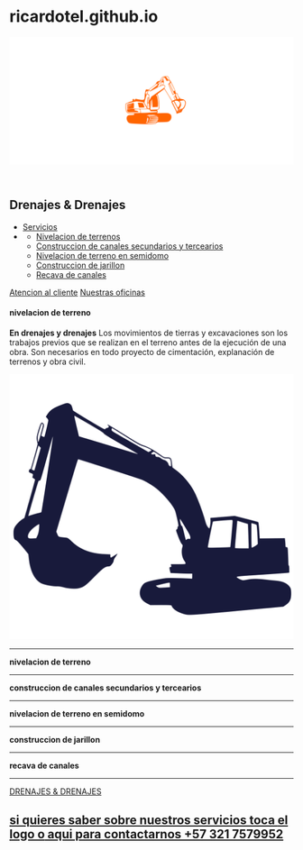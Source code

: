 # ricardotel.github.io

<!DOCTYPE html>
<html lang="en">
<head>
    <meta charset="UTF-8">
    <meta http-equiv="X-UA-Compatible" content="IE=edge">
    <meta name="viewport" content="width=device-width, initial-scale=1.0">
    <meta name="description" content="movimiento de canales de agua y tierras">
    <meta name="keywords" content="recava o construccion de canales y nivelacion de terreno">
    <title>drenajes & drenajes</title>
    <link rel="stylesheet" href="drenajes.css">
    <link rel="icon" href="img/icon-page.svg">
</head>
<body>
<style>

@import url('https://fonts.googleapis.com/css2?family=Fjord+One&family=Fruktur:ital@0;1&family=Teko&display=swap');
*{
    padding: 0;
    margin: 0;
    box-sizing: border-box;
    font-family: arial;
    font-size: 20px;
    scroll-behavior: smooth;
}
html{
    animation: aparecer forwards  .9s ;
    overflow-x: hidden;
}
body{
    position: relative;
}
.header{
    height: 150px;
    width: 100%;
    display: flex;
    align-items: center;
    justify-content: space-between;
    padding: 10px 30px;
    background-color: #181a3b;
    overflow: hidden;
}
.header__logo{
    height: 800px;
    width: 800px;
    transform: translate(-150px, -150px);
    position: absolute;
    left: 0;
}
.header__links{
    display: flex;
    justify-content: space-between;
    gap: 30px;
}
.header__enter{
    background-color: #181a3b;
    padding: 20px 40px;
    text-align: center;
    justify-content: center;
    display: flex;
    border-radius: 3px;
}
.header__enterprise{
    font-size: 75px;
    font-weight: 100;
    color: #ff6500;
    font-family: teko;
    text-align: center;
    transition: filter .1s;
    background: transparent;
    filter:drop-shadow( 3px 3px white);
}
.header__enterpris{
    color:#ff6500 ;
    font-weight: 500;
    height: 186px ;
    width: 190px;
    font-family: teko;
    font-size: 55px;
    display: flex;
    justify-content: center;
    align-items: center;
}
.link{
    color: white;
    text-decoration: none;
    position: relative;
    font-size: 25px;
}
ul{
    list-style: none;
}
a{
    color: white;
    text-decoration: none;
}
.list__complete{
    position: absolute;
    display: none;
    gap: 10px;
}
.list__service{
    position: relative;
    gap: 10px;
}
.font{
    font-size: 25px;
}

li:hover + li ul li {
    display: block;
    gap: 10px;
    z-index: 3;  
}
li:hover{
    background-color: rgb(87, 7, 7);
}
.header   ul:hover li .list__complete{
    display: flex;
    flex-direction: column;
}
.list{
    transition: transform .2s;
    border-radius: 10px;
    padding: 3px 5px;
}
body > section.header > div.header__links > ul > li:nth-child(2) > ul > li > a{
    font-size: 21px;
}
.list:hover{
    transform: scale(1.1);
}
.list__complete:hover{
    z-index: 4;
    display: block;
}
.list__service:hover{
    background-color: #181a3b;
}
.fondo{
    background-image: url(img/zaxisy.jpg);
    width: 100%;
    height: 882px;
    filter: grayscale(.2);
    background-repeat: no-repeat;
    background-position: center;
    background-size: cover;
    position: relative;
    z-index: 1 ;
}
.terrain{
    background-image: url(img/after1.jpeg);
    background-position: center;
    background-size:cover ;
}
.jarillon{
    background-image: url(img/jarillon2.jpeg);
    background-position: center;
    background-size:cover ;
}
.canalsecond{
    background-image: url(img/tunel.jpg);
    background-position: top;
    background-size: cover;
    background-repeat: no-repeat;
}
.recava{
    background-image: url(img/harillon.jpeg);
    background-position: top;
    background-size: cover;
    background-repeat: no-repeat;
}
.fondo::after{
    position: absolute;
    top: 0;
    bottom: 0;
    right: 0;
    left: 0;
    background-color: rgba(0, 0, 0, 0.539);
    content: " ";
    color: gold;
    display: flex;
    align-items: center;
    justify-content: center;  
    filter: brightness(100%); 
}
.vehicles{
    width: 100%;
    height: 80vh;
    background-color: #181a3b;
    display: flex;
    align-items: center;
    justify-content: space-around;
    position: relative;
}
.vehicles__complete{
    width: 100%;
    height: 70vh;
    background-color: black;
    display: flex;
    align-items: center;
    justify-content: space-around;
}
.vehicles__heavy{
    height: 400px;
    width: 400px;
    background-position: center;
    background-size: cover;
    background-repeat: no-repeat;
    border-radius: 10px;
    position: relative;
    transition: .5s;
}
.vehicles__terra{
    height: 250px;
    width: 250px;
    background-color: crimson;
    border-radius: 40px;
}
.after{
    background-color: blue;
    position: relative;
}
.before{
    background-color: crimson;
    position: relative;
}
.heavy__motors{
    display: flex;
    justify-content: center;
    align-items: center;
    flex-direction: column;
    gap: 20px;
}
.after:hover::after{
    content: "despues";
    color: white;
    background-position: center;
    background-repeat: no-repeat;
    background-size: cover; 
    background-image: url(img/gallery__picture11.jpg);
   
    top: 0;
    bottom: 0;
    left: 0;
    right: 0;
    position: absolute;
    border-radius: 40px;
    display: flex;
    justify-content: center;
    align-items: center;
}
.before:hover::before{
    content: "antes";
    color: white;
    background-image: url(img/corsa.jpg);
    background-position: center;
    background-repeat: no-repeat;
    background-size: cover; 
   
    top: 0;
    bottom: 0;
    left: 0;
    right: 0;
    position: absolute;
    border-radius: 40px;
    display: flex;
    justify-content: center;
    align-items: center;
}
.terrains__image{
    width: auto;
    height: 450px;
    border-radius: 10px;
    box-shadow: 10px 10px 10px 10px #181a3b;
    margin-right: 30px ;
}
.title{
    font-family: fruktur;
}
.tee{
    font-size: 30px;
}
.services{
    display: flex;
    flex-wrap: wrap;
    flex-direction: column;
}
.service{
    display: flex;
    align-items: center;
    justify-content: space-around;
    margin: 30px 0;
    padding: 0 10px;
    height: 400px;
    width: 100%;
}
.nivelacion{
    position: absolute;
    color: white;
    top: 20px;
}
.justify{
    text-align: justify;
    font-size: 25px;
    font-weight: 500px;
}
strong{
    font-size: 30px;
}
form{
    z-index: 3;
}
.vehicles__heavy--backhoe:hover::after{
    content: "antes";
    opacity: 0.5;
    display: flex;
    justify-content: center;
    align-items: center;
    background-color: #ff66006d;
    border-radius:10px;
}
.terrains__image{
    width: 700px;
    height: 350px;
    right: 10px;
}
.justify{
    position: relative;
    width: 600px;
}
.vehicles__heavy--backhoe::after{
    position: absolute;
    background-position: center;
    background-repeat: no-repeat;
    background-size: cover;
    color: white;
    top: 0%;
    bottom: 0;
    left: 0;
    right: 0;
}
.vehicles__heavy--backhoe{
    background-image:url(img/before1.jpeg);
    position: relative;
}
.vehicles__heavy--bulldozer:hover::after{
    background-color: #ff66006d;
    border-radius: 10px;
    opacity: 0.5;
    color: white;
    display: flex;
    justify-content: center;
    align-items: center;
    content: "durante";
}
.vehicles__heavy--bulldozer::after{
    position: absolute;
    background-position: center;
    background-repeat: no-repeat;
    background-size: cover;
    content: "";
    top: 0%;
    bottom: 0;
    left: 0;
    right: 0;
}
.vehicles__heavy--bulldozer{
    background-image:url(img/after3.jpeg);
    position: relative;
}
.vehicles__heavy--nivelator:hover::after{
    content: "despues";
    color: white;
    opacity:.1 ;
    background-color: #ff66006d;
    border-radius: 10px;
    opacity: 0.5;
    display: flex;
    justify-content: center;
    align-items: center;
}
.vehicles__heavy--nivelator::after{
    position: absolute;
    background-position: center;
    background-repeat: no-repeat;
    background-size: cover;
    top: 0%;
    bottom: 0;
    left: 0;
    right: 0;
}
.vehicles__heavy--nivelator{
    background-image:url(img/after1.jpeg); 
    position: relative;  
}
.contain__logo{
    overflow: hidden; 
    width: 500px;
    height: 500px;
} 
h2{
    color: black;
    font-size: 30px;
}
.space{
    display: flex;
    justify-content: space-between;
    align-items: center;
    opacity: 0.9;
    padding: 30px;
    height: 90vh;
}
.space__text{
    height: 50vh;
    width: 50%;
    margin-top: 400px;
    font-size: 30px;
    text-align: justify;
}
.contain__silueta{
    overflow: hidden;
    height: 600px;
    width: auto;
    display: flex;
    justify-content: center;
    align-items: center;
}
.cont__buttons{
    display: flex;
    justify-content: space-evenly;
    align-items: center;
    gap: 10px;
}
.butt{
    padding: 10px 15px;
    border-radius: 5px;
    cursor: pointer;
    font-family: fruktur;
    border: none;
    outline: none;
    perspective: 10px;
}
.butt:not(:active){
    background-color: #ffffff;
    transform: translate(-5px ,5px);
    box-shadow: 5px -5px;
}
.space__silueta{
    height: 70vh;
    filter: drop-shadow(15px 15px #ff6500);
    margin-right: 25px;
}
.footer{
    height: 40vh;
    width: 100%;
    background-color:#181a3b;
    align-items: center;
    justify-content: space-around;
    display: flex;
    margin: 0;
    overflow: hidden;
}
.float{
    background-image: url(img/whatsapp.svg) ;
    background-position: center;
    background-repeat: no-repeat;
    background-size: cover;
    width: 70px;
    height: 70px;
    position: inherit;
    background-color: #45c556;
    border-radius: 50%;
}
.contain__float{
    position: fixed;
    bottom: 100px;
    right: 90px;
    z-index: 100;
}
#rpg{
    flex-direction: column;
}
#rpg a{
color: #ff6500;
filter: drop-shadow(1px 1px gold);
}
.footers{
    height: 200px;
    width: 200px;
    color: white;
    text-align: justify;
    font-size: 19px;
    justify-content: center;
    align-items: center;
    display: flex;
}
.footer__formulary{
    width: 500px;
    height: 90%;
    background-color: #181a3b;
    color: white;
    font-weight: 700;
    display: inline-flex;
    flex-direction: column;
    justify-content: space-evenly;
    align-items: stretch;
}
.buttons{
    background-color: #444cf7;
    color: white;
    font-weight: normal;
    font-size: 1rem;
    padding: .8em 5px;
    border: none;
    border-radius:10px ;
    cursor: pointer;
    transition: transform .5s;
}
.logo__empresa{
    height: 600px;
    width: 600px;
    background-image: url(img/logo.svg);
    background-position: center;
    background-repeat: no-repeat;
    background-size: cover;
    margin-right: 10px;
}
.hidden{
    width: 700px;
    height: 500px;
    display: flex;
    justify-content: center;
    align-items: center;
    overflow: hidden;
}
.info{
    border: none;
}
.cont{
    position: relative;
    --color: #5757575e;
    margin: 10px;
}
.container{
    margin-top: 20px;
    display: grid;
    gap: 2em;
}
.info{
    border: none;
    outline: none;
    border-radius: 10px;
    background-color:white;
    width: 100%;
    height: 40px;
    bottom: 0;
    transform: translateY(10px);
    color:#706c6c;
    font-size: 1rem;
    padding:  .6rem .3rem;
    border-bottom: #000 solid 1px var(--color);
    font-family: 'Baumans', cursive;
}
.touch{
    color: var(--color);
    cursor: pointer;
    top: 0;
    left: 5px;
    position: absolute;
    transform: translateY(10px);
    transform-origin:left bottom;
    transition: .5s, color .3s;
}
p{
    font-size: 20px;
}

.header__entre > .hidden{
    display: flex;
    width: 100%;
    flex-direction: column;
}
.header__entre > h2{
    display: flex;
    flex-direction: row;
    align-items: center;
    justify-content: space-evenly;
    width: 500px;
    gap: 100px;
}
.logo__empresa{
    width: 500px;
    height: 500px;
    transform: translateX(-10px);
}
.hidden{
    display: flex;
    align-items: center;
    justify-content: space-around;
    gap: 10px;
}
.header__entre{
    padding: 0;
    transform: translateX(10px);
}
h2 a{
    text-align: justify center;
    width: 400px;
}
@media (max-width:1100px){
    footer,body{
        width: 100%;
        overflow-x: hidden;
    }
    h2 a{
        text-align: center;
    }
    body > section.header > div.header__links{
        display: none;
    }
    .header__enterprise{
        font-size: 50px;
        z-index: 100;
        transform: translateY(100);
    }
    .header{
        display: flex;
        align-items: center;
        justify-content: center;
    }
    .contain__logo,.logo__empresa,.header__logo{
        display: none;
    }
    .header__enterprise{
        margin: auto;
    }
    .contain__float{
        display: none;
    }
    .space__silueta{
        display: none;
    }
    .space__text{
        width: 80%;
        margin: auto;
        margin-top: 60px;
        z-index: 10;
    }
    .space{
        height:400px ;
    }
    .vehicles{
        display: none;
    }
    .header h2{
        width: 500px;
    }
    #header__enterprise{
        display: flex ;
        flex-direction: column;
    }
    .fondo{
        display: none;
    }
    .footers{
        display:none;
    }
    .terrains__image{
        height: 50%;
        width: 70%;
    }
    .service{
        display: flex;
        flex-direction: column;
    }
    .service__canalsecond,.service__jarillon{
        flex-direction: column-reverse;
    }
    a.header__enterprise{
        display: none;
    }
    a{
        text-align: justify;
    }
    a span{
        display: none;
    }
}

@keyframes aparecer{
    0%{opacity: 0;

    }
    100%{
        opacity:1;
    }

}

</style>
    <div class="contain__float">
        <a rel="noopener noreferrer" href="https://wa.me/+573217579952?" title="contactanos" target="_blank" class="float"></a>
        <div class="mesage"></div>
    </div>
    <section class="header">
        <header class="contain__logo"><img src="img/logo.svg" draggable="false" class="header__logo" alt="">
        </header>
        <div class="header__enter">
            <h2>
                <span id="header__enterprise" class="header__enterprise">Drenajes & Drenajes</span>
            </h2>
        </div>
        <div class="header__links">
            <ul>
                <li class="link list__service"><a href="#servicios" class="font">Servicios</a></li>
                <li>
                    <ul class="list__complete">
                        <li class="list"><a href="#service__terrains">Nivelacion de terrenos</a></li>
                        <li class="list"><a href="#service__canalsecond">Construccion de canales secundarios y tercearios</a></li>
                        <li class="list"><a href="#service__semidome">Nivelacion de terreno en semidomo</a></li>
                        <li class="list"><a href="#service__jarillon">Construccion de jarillon</a></li>
                        <li class="list"><a href="#service__recava">Recava de canales</a></li>
                    </ul>
                </li>
            </ul>
            <a rel="noopener noreferrer" href="https://wa.me/+573217579952?" target="_blank" class="link">Atencion al cliente</a>
            <a rel="noopener noreferrer" target="_blank" href="#" class="link">Nuestras oficinas</a>
        </div>
    </section>
    <div class="fondo">
    </div>
    <section class="vehicles">
        <h4 class="nivelacion">nivelacion de terreno</h4>
        <a href="img/before1.jpeg" draggable="true"><div class="vehicles__heavy vehicles__heavy--backhoe"></div></a>
        <a href="img/after3.jpeg" draggable="true"><div class="vehicles__heavy vehicles__heavy--bulldozer"></div></a>
        <a href="img/after1.jpeg" draggable="true"><div class="vehicles__heavy vehicles__heavy--nivelator"></div></a>
    </section>
    <section class="space" id="servicios">
        <p class="space__text" ><strong class="tee">En drenajes y drenajes</strong> Los movimientos de tierras y excavaciones son los trabajos previos que se realizan en el terreno antes de la ejecución de una obra. Son necesarios en todo proyecto de cimentación, explanación de terrenos y obra civil.</p>
        <div  class="contain__silueta">
            <img src="img/silueta.svg" class="space__silueta"  alt="">
            <hr>
        </div>
    </section>
    <nav class="services" >
        <div class="service service__terrain" id="service__terrains" >
            <p class="justify "><strong>nivelacion de terreno </strong></p>
            <div    class="terrains__image terrain" alt=""></div>
        </div>
        <hr>
        <div class="service service__canalsecond" id="service__canalsecond" >
            <div  class="terrains__image canalsecond" alt=""></div>
            <p class="justify "><strong>construccion de canales secundarios y tercearios</strong></p>
        </div>
        <hr>
        <div class="service service__semidome" id="service__semidome" >
            <p class="justify "><strong>nivelacion de terreno en semidomo </strong></p>
            <div  class="terrains__image semidome" alt=""></div>
        </div>
        <hr>
        <div class="service service__jarillon" id="service__jarillon" >
            <div     class="terrains__image jarillon" alt=""></div>
            <p class="justify "><strong>construccion de jarillon </strong></p>
        </div>
        <hr>
        <div class="service service__recava" id="service__recava" >
            <p class="justify "><strong>recava de canales </strong></p>
            <div     class="terrains__image recava" alt=""></div>
        </div>
        <hr>
    </nav>
    <footer class="footer">
        <div class="logo__empresa"></div>
        <a rel="noopener noreferrer" href="https://wa.me/+573217579952?" target="_blank" class="header__enterpris header__enterprise">DRENAJES & DRENAJES</a>
        <div class="hidden" draggable="false">
            <div class="header__enter header__entre">
                <h2>
                    <a rel="noopener noreferrer" href="https://wa.me/+573217579952?" target="_blank">si quieres saber sobre nuestros servicios toca <span>el logo o</span> aqui para contactarnos +57 321 7579952</a>
                </h2>
            </div>
        </div>
    </footer>
    <script src="drenajes.js"></script>
</body>
</html>
